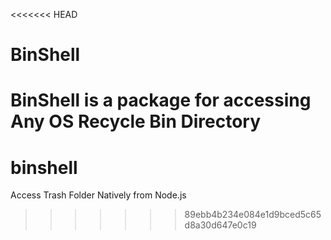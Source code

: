 <<<<<<< HEAD
# BinShell
BinShell is a package for accessing Any OS Recycle Bin Directory
=======
# binshell
Access Trash Folder Natively from Node.js 
>>>>>>> 89ebb4b234e084e1d9bced5c65d8a30d647e0c19
